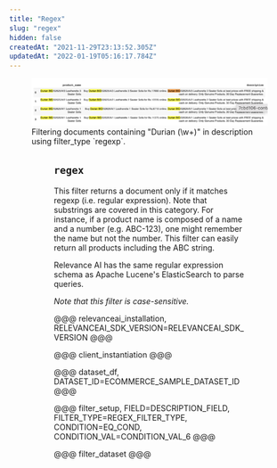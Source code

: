 ```yaml
---
title: "Regex"
slug: "regex"
hidden: false
createdAt: "2021-11-29T23:13:52.305Z"
updatedAt: "2022-01-19T05:16:17.784Z"
---
```

<figure>
<img src="https://github.com/RelevanceAI/RelevanceAI-readme-docs/blob/v1.2.6/docs_template/GENERAL_FEATURES/_assets/regex.png?raw=true" width="2048" alt="7cbd106-contains.png" />
<figcaption>Filtering documents containing "Durian (\w+)" in description using filter_type `regexp`.</figcaption>
<figure>

## `regex`
This filter returns a document only if it matches regexp (i.e. regular expression). Note that substrings are covered in this category. For instance, if a product name is composed of a name and a number (e.g. ABC-123), one might remember the name but not the number. This filter can easily return all products including the ABC string.

Relevance AI has the same regular expression schema as Apache Lucene's ElasticSearch to parse queries.

*Note that this filter is case-sensitive.*

@@@ relevanceai_installation, RELEVANCEAI_SDK_VERSION=RELEVANCEAI_SDK_VERSION @@@

@@@ client_instantiation @@@

@@@ dataset_df, DATASET_ID=ECOMMERCE_SAMPLE_DATASET_ID @@@

@@@ filter_setup, FIELD=DESCRIPTION_FIELD, FILTER_TYPE=REGEX_FILTER_TYPE, CONDITION=EQ_COND, CONDITION_VAL=CONDITION_VAL_6 @@@

@@@ filter_dataset @@@

